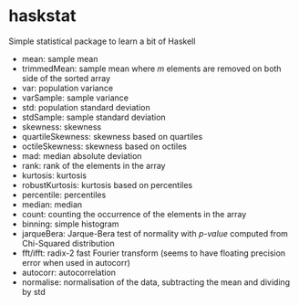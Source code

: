 # haskstat

Simple statistical package to learn a bit of Haskell

* mean: sample mean 
* trimmedMean: sample mean where *m* elements are removed on both side of the sorted array
* var: population variance
* varSample: sample variance
* std: population standard deviation 
* stdSample: sample standard deviation 
* skewness: skewness 
* quartileSkewness: skewness based on quartiles 
* octileSkewness: skewness based on octiles 
* mad: median absolute deviation 
* rank: rank of the elements in the array 
* kurtosis: kurtosis 
* robustKurtosis: kurtosis based on percentiles
* percentile: percentiles 
* median: median 
* count: counting the occurrence of the elements in the array  
* binning: simple histogram 
* jarqueBera: Jarque-Bera test of normality with *p-value* computed from Chi-Squared distribution 
* fft/ifft: radix-2 fast Fourier transform (seems to have floating precision error when used in autocorr)
* autocorr: autocorrelation
* normalise: normalisation of the data, subtracting the mean and dividing by std
